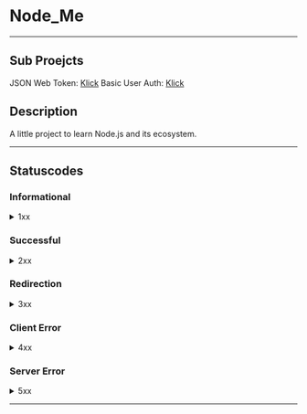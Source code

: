 # Node_Me

---

## Sub Proejcts

JSON Web Token: [Klick](./JWT)
Basic User Auth: [Klick](./UserAuth)

## Description

A little project to learn Node.js and its ecosystem.

---

## Statuscodes

### Informational

<details>
<summary>1xx</summary>

|  code | reason              |
| ----: | :------------------ |
| `1xx` | **Informational**   |
| `100` | Continue            |
| `101` | Switching Protocols |

</details>

### Successful

<details>
<summary>2xx</summary>

|  code | reason                        |
| ----: | :---------------------------- |
| `2xx` | **Successful**                |
| `200` | OK                            |
| `201` | Created                       |
| `202` | Accepted                      |
| `203` | Non-Authoritative Information |
| `204` | No Content                    |
| `205` | Reset Content                 |
| `206` | Partial Content               |

</details>

### Redirection

<details>
<summary>3xx</summary>

|  code | reason                 |
| ----: | :--------------------- |
| `3xx` | **Redirection**        |
| `300` | Multiple Choices       |
| `301` | Moved Permanently      |
| `302` | Found                  |
| `303` | See Other              |
| `304` | Not Modified           |
| `305` | Use Proxy (deprecated) |
| `306` |
| `307` | Temporary Redirect     |

</details>

### Client Error

<details>
<summary>4xx</summary>

|  code | reason                        |
| ----: | :---------------------------- |
| `4xx` | **Client Error**              |
| `400` | Bad Request                   |
| `401` | Unauthorized                  |
| `402` | Payment Required (reserved)   |
| `403` | Forbidden                     |
| `404` | Not Found                     |
| `405` | Method Not Allowed            |
| `406` | Not Acceptable                |
| `407` | Proxy Authentication Required |
| `408` | Request Timeout               |
| `409` | Conflict                      |
| `410` | Gone                          |
| `411` | Length Required               |
| `412` | Precondition Failed           |
| `413` | Payload Too Large             |
| `414` | URI Too Long                  |
| `415` | Unsupported Media Type        |
| `416` | Range Not Satisfiable         |
| `417` | Expectation Failed            |
| `418` | I'm a teapot                  |
| `426` | Upgrade Required              |

</details>

### Server Error

<details>
<summary>5xx</summary>

|  code | reason                     |
| ----: | :------------------------- |
| `5xx` | **Server Error**           |
| `500` | Internal Server Error      |
| `501` | Not Implemented            |
| `502` | Bad Gateway                |
| `503` | Service Unavailable        |
| `504` | Gateway Time-out           |
| `505` | HTTP Version Not Supported |

</details>

---
